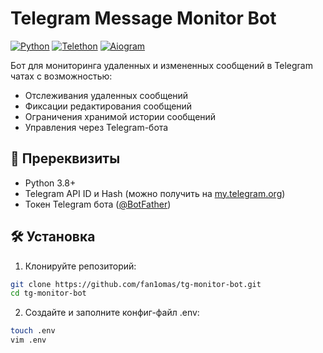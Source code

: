 # Telegram Message Monitor Bot

[![Python](https://img.shields.io/badge/Python-3.8+-blue.svg)](https://python.org)
[![Telethon](https://img.shields.io/badge/Telethon-1.25+-green.svg)](https://docs.telethon.dev)
[![Aiogram](https://img.shields.io/badge/Aiogram-2.23+-yellowgreen.svg)](https://docs.aiogram.dev)

Бот для мониторинга удаленных и измененных сообщений в Telegram чатах с возможностью:
- Отслеживания удаленных сообщений
- Фиксации редактирования сообщений
- Ограничения хранимой истории сообщений
- Управления через Telegram-бота

## 📌 Пререквизиты

- Python 3.8+
- Telegram API ID и Hash (можно получить на [my.telegram.org](https://my.telegram.org))
- Токен Telegram бота ([@BotFather](https://t.me/BotFather))

## 🛠 Установка

1. Клонируйте репозиторий:
```bash
git clone https://github.com/fan1omas/tg-monitor-bot.git
cd tg-monitor-bot
```
2. Создайте и заполните конфиг-файл .env:
```bash
touch .env
vim .env
```

